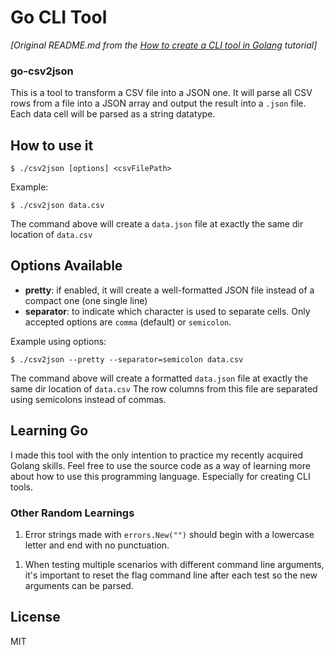 # Go CLI Tool

_[Original README.md from the [How to create a CLI tool in Golang](https://levelup.gitconnected.com/tutorial-how-to-create-a-cli-tool-in-golang-a0fd980264f) tutorial]_

### go-csv2json

This is a tool to transform a CSV file into a JSON one. It will parse all CSV rows from a file into a JSON array and output the result into a `.json` file. Each data cell will be parsed as a string datatype.

## How to use it
```
$ ./csv2json [options] <csvFilePath>
```
Example:
```
$ ./csv2json data.csv
```
The command above will create a `data.json` file at exactly the same dir location of `data.csv`

## Options Available
- **pretty**: if enabled, it will create a well-formatted JSON file instead of a compact one (one single line)
- **separator**: to indicate which character is used to separate cells. Only accepted options are `comma` (default) or `semicolon`.

Example using options:
```
$ ./csv2json --pretty --separator=semicolon data.csv
```
The command above will create a formatted `data.json` file at exactly the same dir location of `data.csv` The row columns from this file are separated using semicolons instead of commas.

## Learning Go
I made this tool with the only intention to practice my recently acquired Golang skills. Feel free to use the source code as a way of learning more about how to use this programming language. Especially for creating CLI tools.

### Other Random Learnings

1. Error strings made with `errors.New("")` should begin with a lowercase letter and end with no punctuation.
<!-- 1. The `flag` package is used for  -->
1. When testing multiple scenarios with different command line arguments, it's important to reset the flag command line after each test so the new arguments can be parsed.

## License

MIT